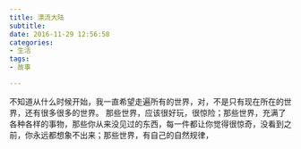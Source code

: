 ```yaml
---
title: 漂流大陆
subtitle: 
date: 2016-11-29 12:56:58
categories:
- 生活
tags:
- 故事

---
```


不知道从什么时候开始，我一直希望走遍所有的世界，对，不是只有现在所在的世界，还有很多很多的世界。
那些世界，应该很好玩，很惊险；那些世界，充满了各种各样的事物，那些你从来没见过的东西，每一件都让你觉得很惊奇，没看到之前，你永远都想象不出来；那些世界，有自己的自然规律，